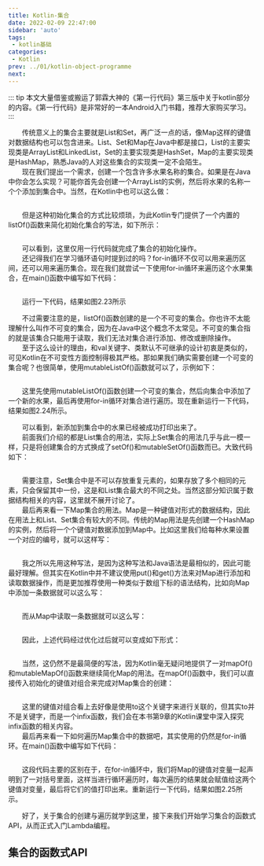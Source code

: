 ```yaml
---
title: Kotlin-集合
date: 2022-02-09 22:47:00
sidebar: 'auto'
tags:
 - kotlin基础
categories:
 - Kotlin
prev: ../01/kotlin-object-programme
next: 
---
```


::: tip
本文大量借鉴或搬运了郭霖大神的《第一行代码》第三版中关于kotlin部分的内容。《第一行代码》是非常好的一本Android入门书籍，推荐大家购买学习。
:::

&emsp;&emsp;传统意义上的集合主要就是List和Set，再广泛一点的话，像Map这样的键值对数据结构也可以包含进来。List、Set和Map在Java中都是接口，List的主要实现类是ArrayList和LinkedList，Set的主要实现类是HashSet，Map的主要实现类是HashMap，熟悉Java的人对这些集合的实现类一定不会陌生。  
&emsp;&emsp;现在我们提出一个需求，创建一个包含许多水果名称的集合。如果是在Java中你会怎么实现？可能你首先会创建一个ArrayList的实例，然后将水果的名称一个个添加到集合中。当然，在Kotlin中也可以这么做：
``` kotlin

```
&emsp;&emsp;但是这种初始化集合的方式比较烦琐，为此Kotlin专门提供了一个内置的listOf()函数来简化初始化集合的写法，如下所示：
``` kotlin

```
&emsp;&emsp;可以看到，这里仅用一行代码就完成了集合的初始化操作。  
&emsp;&emsp;还记得我们在学习循环语句时提到过的吗？for-in循环不仅可以用来遍历区间，还可以用来遍历集合。现在我们就尝试一下使用for-in循环来遍历这个水果集合，在main()函数中编写如下代码：
``` kotlin

```
&emsp;&emsp;运行一下代码，结果如图2.23所示  

&emsp;&emsp;不过需要注意的是，listOf()函数创建的是一个不可变的集合。你也许不太能理解什么叫作不可变的集合，因为在Java中这个概念不太常见。不可变的集合指的就是该集合只能用于读取，我们无法对集合进行添加、修改或删除操作。  
&emsp;&emsp;至于这么设计的理由，和val关键字、类默认不可继承的设计初衷是类似的，可见Kotlin在不可变性方面控制得极其严格。那如果我们确实需要创建一个可变的集合呢？也很简单，使用mutableListOf()函数就可以了，示例如下：
``` kotlin

```
&emsp;&emsp;这里先使用mutableListOf()函数创建一个可变的集合，然后向集合中添加了一个新的水果，最后再使用for-in循环对集合进行遍历。现在重新运行一下代码，结果如图2.24所示。

&emsp;&emsp;可以看到，新添加到集合中的水果已经被成功打印出来了。  
&emsp;&emsp;前面我们介绍的都是List集合的用法，实际上Set集合的用法几乎与此一模一样，只是将创建集合的方式换成了setOf()和mutableSetOf()函数而已。大致代码如下：
``` kotlin

```
&emsp;&emsp;需要注意，Set集合中是不可以存放重复元素的，如果存放了多个相同的元素，只会保留其中一份，这是和List集合最大的不同之处。当然这部分知识属于数据结构相关的内容，这里就不展开讨论了。  
&emsp;&emsp;最后再来看一下Map集合的用法。Map是一种键值对形式的数据结构，因此在用法上和List、Set集合有较大的不同。传统的Map用法是先创建一个HashMap的实例，然后将一个个键值对数据添加到Map中。比如这里我们给每种水果设置一个对应的编号，就可以这样写：
``` kotlin

```
&emsp;&emsp;我之所以先用这种写法，是因为这种写法和Java语法是最相似的，因此可能最好理解。但其实在Kotlin中并不建议使用put()和get()方法来对Map进行添加和读取数据操作，而是更加推荐使用一种类似于数组下标的语法结构，比如向Map中添加一条数据就可以这么写：
``` kotlin

```
&emsp;&emsp;而从Map中读取一条数据就可以这么写：
``` kotlin

```
&emsp;&emsp;因此，上述代码经过优化过后就可以变成如下形式：
``` kotlin

```
&emsp;&emsp;当然，这仍然不是最简便的写法，因为Kotlin毫无疑问地提供了一对mapOf()和mutableMapOf()函数来继续简化Map的用法。在mapOf()函数中，我们可以直接传入初始化的键值对组合来完成对Map集合的创建：
``` kotlin

```
&emsp;&emsp;这里的键值对组合看上去好像是使用to这个关键字来进行关联的，但其实to并不是关键字，而是一个infix函数，我们会在本书第9章的Kotlin课堂中深入探究infix函数的相关内容。  
&emsp;&emsp;最后再来看一下如何遍历Map集合中的数据吧，其实使用的仍然是for-in循环。在main()函数中编写如下代码：
``` kotlin

```
&emsp;&emsp;这段代码主要的区别在于，在for-in循环中，我们将Map的键值对变量一起声明到了一对括号里面，这样当进行循环遍历时，每次遍历的结果就会赋值给这两个键值对变量，最后将它们的值打印出来。重新运行一下代码，结果如图2.25所示。

&emsp;&emsp;好了，关于集合的创建与遍历就学到这里，接下来我们开始学习集合的函数式API，从而正式入门Lambda编程。

## 集合的函数式API
``` kotlin

```

``` kotlin

```